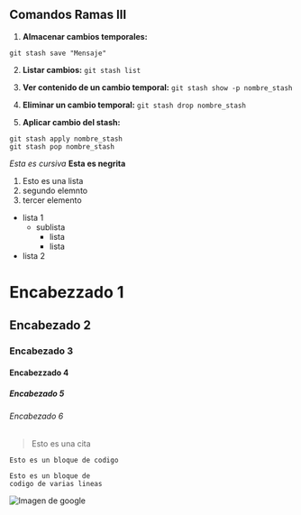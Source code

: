 ## Comandos Ramas III

1. **Almacenar cambios temporales:**

`git stash save "Mensaje"`

2. **Listar cambios:**
`git stash list`

3. **Ver contenido de un cambio temporal:**
`git stash show -p nombre_stash`

4. **Eliminar un cambio temporal:**
`git stash drop nombre_stash`

5. **Aplicar cambio del stash:**
~~~
git stash apply nombre_stash
git stash pop nombre_stash
~~~



*Esta es cursiva* 
**Esta es negrita**
1. Esto es una lista
2. segundo elemnto
3. tercer elemento
* lista 1
  * sublista
    * lista
    * lista
* lista 2
# Encabezzado 1
## Encabezado 2
### Encabezado 3
#### Encabezzado 4
##### Encabezado 5
###### Encabezado 6
> Esto es una cita

`Esto es un bloque de codigo`

~~~
Esto es un bloque de
codigo de varias lineas
~~~

![Imagen de google](http://www.colemancbx.com/wp-content/uploads/2015/09/Logo-Google.jpg)
